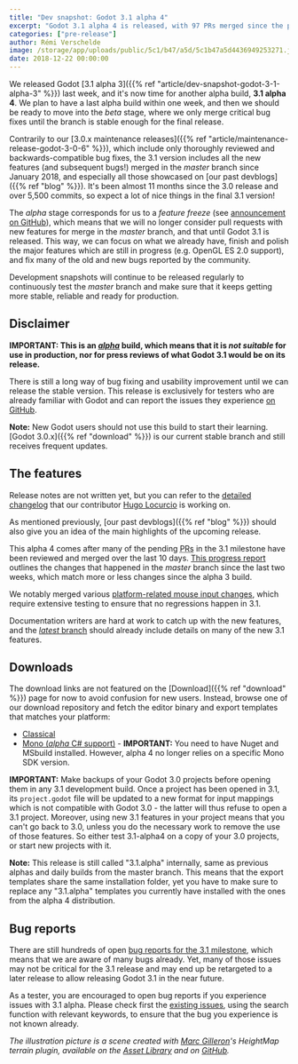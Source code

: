 ```yaml
---
title: "Dev snapshot: Godot 3.1 alpha 4"
excerpt: "Godot 3.1 alpha 4 is released, with 97 PRs merged since the previous alpha last week. It should be the last alpha release, as we're now moving into the beta stage, where only critical bug fixes will be considered for merging until we are happy with the overall stability of the master branch."
categories: ["pre-release"]
author: Rémi Verschelde
image: /storage/app/uploads/public/5c1/b47/a5d/5c1b47a5d4436949253271.jpg
date: 2018-12-22 00:00:00
---
```


We released Godot [3.1 alpha 3]({{% ref "article/dev-snapshot-godot-3-1-alpha-3" %}}) last week, and it's now time for another alpha build, **3.1 alpha 4**. We plan to have a last alpha build within one week, and then we should be ready to move into the *beta* stage, where we only merge critical bug fixes until the branch is stable enough for the final release.

Contrarily to our [3.0.x maintenance releases]({{% ref "article/maintenance-release-godot-3-0-6" %}}), which include only thoroughly reviewed and backwards-compatible bug fixes, the 3.1 version includes all the new features (and subsequent bugs!) merged in the *master* branch since January 2018, and especially all those showcased on [our past devblogs]({{% ref "blog" %}}). It's been almost 11 months since the 3.0 release and over 5,500 commits, so expect a lot of nice things in the final 3.1 version!

The *alpha* stage corresponds for us to a *feature freeze* (see [announcement on GitHub](https://github.com/godotengine/godot/issues/21490)), which means that we will no longer consider pull requests with new features for merge in the *master* branch, and that until Godot 3.1 is released. This way, we can focus on what we already have, finish and polish the major features which are still in progress (e.g. OpenGL ES 2.0 support), and fix many of the old and new bugs reported by the community.

Development snapshots will continue to be released regularly to continuously test the *master* branch and make sure that it keeps getting more stable, reliable and ready for production.

## Disclaimer

**IMPORTANT: This is an [*alpha*](https://en.wikipedia.org/wiki/Software_release_life_cycle#Alpha) build, which means that it is *not suitable* for use in production, nor for press reviews of what Godot 3.1 would be on its release.**

There is still a long way of bug fixing and usability improvement until we can release the stable version. This release is exclusively for testers who are already familiar with Godot and can report the issues they experience [on GitHub](https://github.com/godotengine/godot/issues/).

**Note:** New Godot users should not use this build to start their learning. [Godot 3.0.x]({{% ref "download" %}}) is our current stable branch and still receives frequent updates.

## The features

Release notes are not written yet, but you can refer to the [detailed changelog](https://gist.github.com/Calinou/49aefe52ce8f67ffa3f743932123d14f) that our contributor [Hugo Locurcio](https://github.com/Calinou) is working on.

As mentioned previously, [our past devblogs]({{% ref "blog" %}}) should also give you an idea of the main highlights of the upcoming release.

This alpha 4 comes after many of the pending <abbr title="Pull Requests">PRs</abbr> in the 3.1 milestone have been reviewed and merged over the last 10 days. [This progress report](https://www.patreon.com/posts/23473702) outlines the changes that happened in the *master* branch since the last two weeks, which match more or less changes since the alpha 3 build.

We notably merged various [platform-related mouse input changes](https://github.com/godotengine/godot/issues/24363), which require extensive testing to ensure that no regressions happen in 3.1.

Documentation writers are hard at work to catch up with the new features, and the [*latest* branch](http://docs.godotengine.org/en/latest/) should already include details on many of the new 3.1 features.

## Downloads

The download links are not featured on the [Download]({{% ref "download" %}}) page for now to avoid confusion for new users. Instead, browse one of our download repository and fetch the editor binary and export templates that matches your platform:

- [Classical](https://downloads.tuxfamily.org/godotengine/3.1/alpha4)
- [Mono (*alpha* C# support)](https://downloads.tuxfamily.org/godotengine/3.1/alpha4/mono) - **IMPORTANT:** You need to have Nuget and MSbuild installed. However, alpha 4 no longer relies on a specific Mono SDK version.

**IMPORTANT:** Make backups of your Godot 3.0 projects before opening them in any 3.1 development build. Once a project has been opened in 3.1, its `project.godot` file will be updated to a new format for input mappings which is not compatible with Godot 3.0 - the latter will thus refuse to open a 3.1 project. Moreover, using new 3.1 features in your project means that you can't go back to 3.0, unless you do the necessary work to remove the use of those features. So either test 3.1-alpha4 on a copy of your 3.0 projects, or start new projects with it.

**Note:** This release is still called "3.1.alpha" internally, same as previous alphas and daily builds from the master branch. This means that the export templates share the same installation folder, yet you have to make sure to replace any "3.1.alpha" templates you currently have installed with the ones from the alpha 4 distribution.

## Bug reports

There are still hundreds of open [bug reports for the 3.1 milestone](https://github.com/godotengine/godot/issues?q=is%3Aopen+is%3Aissue+milestone%3A3.1+label%3Abug), which means that we are aware of many bugs already. Yet, many of those issues may not be critical for the 3.1 release and may end up be retargeted to a later release to allow releasing Godot 3.1 in the near future.

As a tester, you are encouraged to open bug reports if you experience issues with 3.1 alpha. Please check first the [existing issues](https://github.com/godotengine/godot/issues), using the search function with relevant keywords, to ensure that the bug you experience is not known already.

*The illustration picture is a scene created with [Marc Gilleron](http://twitter.com/ZylannMP3)'s *HeightMap terrain plugin*, available on the [Asset Library](https://godotengine.org/asset-library/asset/231) and on [GitHub](https://github.com/Zylann/godot_heightmap_plugin).*
